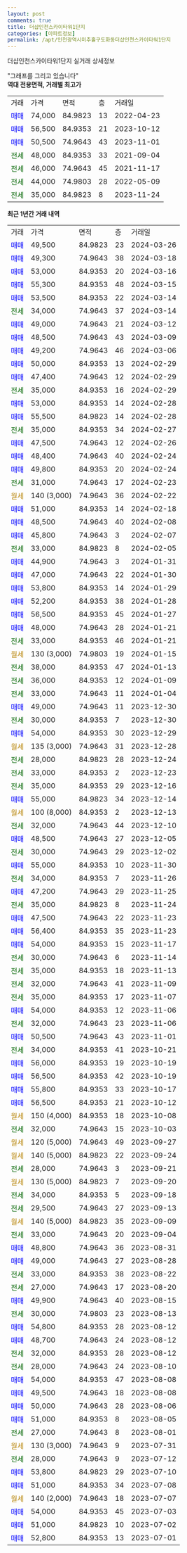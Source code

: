 ```yaml
---
layout: post
comments: true
title: 더샵인천스카이타워1단지
categories: [아파트정보]
permalink: /apt/인천광역시미추홀구도화동더샵인천스카이타워1단지
---
```


더샵인천스카이타워1단지 실거래 상세정보

<script type="text/javascript">
  google.charts.load('current', {'packages':['line', 'corechart']});
  google.charts.setOnLoadCallback(drawChart);

  function drawChart() {
    var data = new google.visualization.DataTable();
    data.addColumn('date', '거래일');
    data.addColumn('number', "매매");
    data.addColumn('number', "전세");
    data.addColumn('number', "전매");

    data.addRows([[new Date(Date.parse("2024-03-26")), 49500, null, null], [new Date(Date.parse("2024-03-18")), 49300, null, null], [new Date(Date.parse("2024-03-16")), 53000, null, null], [new Date(Date.parse("2024-03-15")), 55300, null, null], [new Date(Date.parse("2024-03-14")), 53500, null, null], [new Date(Date.parse("2024-03-14")), null, 34000, null], [new Date(Date.parse("2024-03-12")), 49000, null, null], [new Date(Date.parse("2024-03-09")), 48500, null, null], [new Date(Date.parse("2024-03-06")), 49200, null, null], [new Date(Date.parse("2024-02-29")), 50000, null, null], [new Date(Date.parse("2024-02-29")), 47400, null, null], [new Date(Date.parse("2024-02-29")), null, 35000, null], [new Date(Date.parse("2024-02-28")), 53000, null, null], [new Date(Date.parse("2024-02-28")), 55500, null, null], [new Date(Date.parse("2024-02-27")), null, 35000, null], [new Date(Date.parse("2024-02-26")), 47500, null, null], [new Date(Date.parse("2024-02-24")), 48400, null, null], [new Date(Date.parse("2024-02-24")), 49800, null, null], [new Date(Date.parse("2024-02-23")), null, 31000, null], [new Date(Date.parse("2024-02-22")), null, null, null], [new Date(Date.parse("2024-02-18")), 51000, null, null], [new Date(Date.parse("2024-02-08")), 48500, null, null], [new Date(Date.parse("2024-02-07")), 45800, null, null], [new Date(Date.parse("2024-02-05")), null, 33000, null], [new Date(Date.parse("2024-01-31")), 44900, null, null], [new Date(Date.parse("2024-01-30")), 47000, null, null], [new Date(Date.parse("2024-01-29")), 53800, null, null], [new Date(Date.parse("2024-01-28")), 52200, null, null], [new Date(Date.parse("2024-01-27")), 56500, null, null], [new Date(Date.parse("2024-01-21")), 48000, null, null], [new Date(Date.parse("2024-01-21")), null, 33000, null], [new Date(Date.parse("2024-01-15")), null, null, null], [new Date(Date.parse("2024-01-13")), null, 38000, null], [new Date(Date.parse("2024-01-09")), null, 36000, null], [new Date(Date.parse("2024-01-04")), null, 33000, null], [new Date(Date.parse("2023-12-30")), 49000, null, null], [new Date(Date.parse("2023-12-30")), null, 30000, null], [new Date(Date.parse("2023-12-29")), 54000, null, null], [new Date(Date.parse("2023-12-28")), null, null, null], [new Date(Date.parse("2023-12-24")), null, 28000, null], [new Date(Date.parse("2023-12-23")), null, 33000, null], [new Date(Date.parse("2023-12-16")), null, 35000, null], [new Date(Date.parse("2023-12-14")), 55000, null, null], [new Date(Date.parse("2023-12-13")), null, null, null], [new Date(Date.parse("2023-12-10")), null, 32000, null], [new Date(Date.parse("2023-12-05")), 48500, null, null], [new Date(Date.parse("2023-12-02")), null, 30000, null], [new Date(Date.parse("2023-11-30")), 55000, null, null], [new Date(Date.parse("2023-11-26")), null, 34000, null], [new Date(Date.parse("2023-11-25")), 47200, null, null], [new Date(Date.parse("2023-11-24")), null, 35000, null], [new Date(Date.parse("2023-11-23")), 47500, null, null], [new Date(Date.parse("2023-11-23")), 56400, null, null], [new Date(Date.parse("2023-11-17")), 54000, null, null], [new Date(Date.parse("2023-11-14")), null, 30000, null], [new Date(Date.parse("2023-11-13")), null, 35000, null], [new Date(Date.parse("2023-11-09")), null, 32000, null], [new Date(Date.parse("2023-11-07")), null, 35000, null], [new Date(Date.parse("2023-11-06")), 54000, null, null], [new Date(Date.parse("2023-11-06")), null, 32000, null], [new Date(Date.parse("2023-11-01")), 50500, null, null], [new Date(Date.parse("2023-10-21")), null, 34000, null], [new Date(Date.parse("2023-10-19")), 56000, null, null], [new Date(Date.parse("2023-10-19")), 56500, null, null], [new Date(Date.parse("2023-10-17")), 55800, null, null], [new Date(Date.parse("2023-10-12")), 56500, null, null], [new Date(Date.parse("2023-10-08")), null, null, null], [new Date(Date.parse("2023-10-03")), null, 32000, null], [new Date(Date.parse("2023-09-27")), null, null, null], [new Date(Date.parse("2023-09-24")), null, null, null], [new Date(Date.parse("2023-09-21")), null, 28000, null], [new Date(Date.parse("2023-09-20")), null, null, null], [new Date(Date.parse("2023-09-18")), null, 34000, null], [new Date(Date.parse("2023-09-13")), null, 29500, null], [new Date(Date.parse("2023-09-09")), null, null, null], [new Date(Date.parse("2023-09-04")), null, 33000, null], [new Date(Date.parse("2023-08-31")), 48800, null, null], [new Date(Date.parse("2023-08-28")), 49000, null, null], [new Date(Date.parse("2023-08-22")), null, 33000, null], [new Date(Date.parse("2023-08-20")), null, 27000, null], [new Date(Date.parse("2023-08-15")), 49900, null, null], [new Date(Date.parse("2023-08-13")), null, 30000, null], [new Date(Date.parse("2023-08-12")), 54800, null, null], [new Date(Date.parse("2023-08-12")), 48700, null, null], [new Date(Date.parse("2023-08-12")), null, 32000, null], [new Date(Date.parse("2023-08-10")), null, 28000, null], [new Date(Date.parse("2023-08-08")), 54000, null, null], [new Date(Date.parse("2023-08-08")), 49500, null, null], [new Date(Date.parse("2023-08-06")), 50000, null, null], [new Date(Date.parse("2023-08-05")), 51000, null, null], [new Date(Date.parse("2023-08-01")), null, 27000, null], [new Date(Date.parse("2023-07-31")), null, null, null], [new Date(Date.parse("2023-07-12")), null, 28000, null], [new Date(Date.parse("2023-07-10")), 53800, null, null], [new Date(Date.parse("2023-07-08")), 51000, null, null], [new Date(Date.parse("2023-07-07")), null, null, null], [new Date(Date.parse("2023-07-03")), 54000, null, null], [new Date(Date.parse("2023-07-02")), 51000, null, null], [new Date(Date.parse("2023-07-01")), 52800, null, null]]);

    var options = {
      hAxis: {
        format: 'yyyy/MM/dd'
      },    
      lineWidth: 0,
      pointsVisible: true,    
      title: '최근 1년간 유형별 실거래가 분포',
      legend: { position: 'bottom' }
    };

    var formatter = new google.visualization.NumberFormat({pattern:'###,###'} );
    formatter.format(data, 1);
    formatter.format(data, 2);
    
    setTimeout(function() {
        var chart = new google.visualization.LineChart(document.getElementById('columnchart_material'));
        chart.draw(data, (options));
        document.getElementById('loading').style.display = 'none';
    }, 200);
  }
</script>


<div id="loading" style="z-index:20; display: block; margin-left: 0px">"그래프를 그리고 있습니다"</div>
<div id="columnchart_material" style="width: 95%; margin-left: 0px; display: block"></div>
<!-- contents start -->
<b>역대 전용면적, 거래별 최고가</b>
<table class="sortable">
    <tr>
      <td>거래</td>
      <td>가격</td>
      <td>면적</td>
      <td>층</td>
      <td>거래일</td>
    </tr>
        <tr>
          <td><a style="color: blue">매매</a></td>
          <td>74,000</td>
          <td>84.9823</td>
          <td>13</td>
          <td>2022-04-23</td>
        </tr>            <tr>
          <td><a style="color: blue">매매</a></td>
          <td>56,500</td>
          <td>84.9353</td>
          <td>21</td>
          <td>2023-10-12</td>
        </tr>            <tr>
          <td><a style="color: blue">매매</a></td>
          <td>50,500</td>
          <td>74.9643</td>
          <td>43</td>
          <td>2023-11-01</td>
        </tr>        
        <tr>
              <td><a style="color: darkgreen">전세</a></td>
              <td>48,000</td>
              <td>84.9353</td>
              <td>33</td>
              <td>2021-09-04</td>
            </tr>            <tr>
              <td><a style="color: darkgreen">전세</a></td>
              <td>46,000</td>
              <td>74.9643</td>
              <td>45</td>
              <td>2021-11-17</td>
            </tr>            <tr>
              <td><a style="color: darkgreen">전세</a></td>
              <td>44,000</td>
              <td>74.9803</td>
              <td>28</td>
              <td>2022-05-09</td>
            </tr>            <tr>
              <td><a style="color: darkgreen">전세</a></td>
              <td>35,000</td>
              <td>84.9823</td>
              <td>8</td>
              <td>2023-11-24</td>
            </tr>        
    
</table>

<b>최근 1년간 거래 내역</b>

<table class="sortable">
    <tr>
      <td>거래</td>
      <td>가격</td>
      <td>면적</td>
      <td>층</td>
      <td>거래일</td>
    </tr>
    <tr>
      <td><a style="color: blue">매매</a></td>
      <td>49,500</td>
      <td>84.9823</td>
      <td>23</td>
      <td>2024-03-26</td>
    </tr>          <tr>
      <td><a style="color: blue">매매</a></td>
      <td>49,300</td>
      <td>74.9643</td>
      <td>38</td>
      <td>2024-03-18</td>
    </tr>          <tr>
      <td><a style="color: blue">매매</a></td>
      <td>53,000</td>
      <td>84.9353</td>
      <td>20</td>
      <td>2024-03-16</td>
    </tr>          <tr>
      <td><a style="color: blue">매매</a></td>
      <td>55,300</td>
      <td>84.9353</td>
      <td>48</td>
      <td>2024-03-15</td>
    </tr>          <tr>
      <td><a style="color: blue">매매</a></td>
      <td>53,500</td>
      <td>84.9353</td>
      <td>22</td>
      <td>2024-03-14</td>
    </tr>          <tr>
      <td><a style="color: darkgreen">전세</a></td>
      <td>34,000</td>
      <td>74.9643</td>
      <td>37</td>
      <td>2024-03-14</td>
    </tr>          <tr>
      <td><a style="color: blue">매매</a></td>
      <td>49,000</td>
      <td>74.9643</td>
      <td>21</td>
      <td>2024-03-12</td>
    </tr>          <tr>
      <td><a style="color: blue">매매</a></td>
      <td>48,500</td>
      <td>74.9643</td>
      <td>43</td>
      <td>2024-03-09</td>
    </tr>          <tr>
      <td><a style="color: blue">매매</a></td>
      <td>49,200</td>
      <td>74.9643</td>
      <td>46</td>
      <td>2024-03-06</td>
    </tr>          <tr>
      <td><a style="color: blue">매매</a></td>
      <td>50,000</td>
      <td>84.9353</td>
      <td>13</td>
      <td>2024-02-29</td>
    </tr>          <tr>
      <td><a style="color: blue">매매</a></td>
      <td>47,400</td>
      <td>74.9643</td>
      <td>12</td>
      <td>2024-02-29</td>
    </tr>          <tr>
      <td><a style="color: darkgreen">전세</a></td>
      <td>35,000</td>
      <td>84.9353</td>
      <td>16</td>
      <td>2024-02-29</td>
    </tr>          <tr>
      <td><a style="color: blue">매매</a></td>
      <td>53,000</td>
      <td>84.9353</td>
      <td>14</td>
      <td>2024-02-28</td>
    </tr>          <tr>
      <td><a style="color: blue">매매</a></td>
      <td>55,500</td>
      <td>84.9823</td>
      <td>14</td>
      <td>2024-02-28</td>
    </tr>          <tr>
      <td><a style="color: darkgreen">전세</a></td>
      <td>35,000</td>
      <td>84.9353</td>
      <td>34</td>
      <td>2024-02-27</td>
    </tr>          <tr>
      <td><a style="color: blue">매매</a></td>
      <td>47,500</td>
      <td>74.9643</td>
      <td>12</td>
      <td>2024-02-26</td>
    </tr>          <tr>
      <td><a style="color: blue">매매</a></td>
      <td>48,400</td>
      <td>74.9643</td>
      <td>40</td>
      <td>2024-02-24</td>
    </tr>          <tr>
      <td><a style="color: blue">매매</a></td>
      <td>49,800</td>
      <td>84.9353</td>
      <td>20</td>
      <td>2024-02-24</td>
    </tr>          <tr>
      <td><a style="color: darkgreen">전세</a></td>
      <td>31,000</td>
      <td>74.9643</td>
      <td>17</td>
      <td>2024-02-23</td>
    </tr>          <tr>
      <td><a style="color: darkgoldenrod">월세</a></td>
      <td>140 (3,000)</td>
      <td>74.9643</td>
      <td>36</td>
      <td>2024-02-22</td>
    </tr>          <tr>
      <td><a style="color: blue">매매</a></td>
      <td>51,000</td>
      <td>84.9353</td>
      <td>14</td>
      <td>2024-02-18</td>
    </tr>          <tr>
      <td><a style="color: blue">매매</a></td>
      <td>48,500</td>
      <td>74.9643</td>
      <td>40</td>
      <td>2024-02-08</td>
    </tr>          <tr>
      <td><a style="color: blue">매매</a></td>
      <td>45,800</td>
      <td>74.9643</td>
      <td>3</td>
      <td>2024-02-07</td>
    </tr>          <tr>
      <td><a style="color: darkgreen">전세</a></td>
      <td>33,000</td>
      <td>84.9823</td>
      <td>8</td>
      <td>2024-02-05</td>
    </tr>          <tr>
      <td><a style="color: blue">매매</a></td>
      <td>44,900</td>
      <td>74.9643</td>
      <td>3</td>
      <td>2024-01-31</td>
    </tr>          <tr>
      <td><a style="color: blue">매매</a></td>
      <td>47,000</td>
      <td>74.9643</td>
      <td>22</td>
      <td>2024-01-30</td>
    </tr>          <tr>
      <td><a style="color: blue">매매</a></td>
      <td>53,800</td>
      <td>84.9353</td>
      <td>14</td>
      <td>2024-01-29</td>
    </tr>          <tr>
      <td><a style="color: blue">매매</a></td>
      <td>52,200</td>
      <td>84.9353</td>
      <td>38</td>
      <td>2024-01-28</td>
    </tr>          <tr>
      <td><a style="color: blue">매매</a></td>
      <td>56,500</td>
      <td>84.9353</td>
      <td>45</td>
      <td>2024-01-27</td>
    </tr>          <tr>
      <td><a style="color: blue">매매</a></td>
      <td>48,000</td>
      <td>74.9643</td>
      <td>28</td>
      <td>2024-01-21</td>
    </tr>          <tr>
      <td><a style="color: darkgreen">전세</a></td>
      <td>33,000</td>
      <td>84.9353</td>
      <td>46</td>
      <td>2024-01-21</td>
    </tr>          <tr>
      <td><a style="color: darkgoldenrod">월세</a></td>
      <td>130 (3,000)</td>
      <td>74.9803</td>
      <td>19</td>
      <td>2024-01-15</td>
    </tr>          <tr>
      <td><a style="color: darkgreen">전세</a></td>
      <td>38,000</td>
      <td>84.9353</td>
      <td>47</td>
      <td>2024-01-13</td>
    </tr>          <tr>
      <td><a style="color: darkgreen">전세</a></td>
      <td>36,000</td>
      <td>84.9353</td>
      <td>12</td>
      <td>2024-01-09</td>
    </tr>          <tr>
      <td><a style="color: darkgreen">전세</a></td>
      <td>33,000</td>
      <td>74.9643</td>
      <td>11</td>
      <td>2024-01-04</td>
    </tr>          <tr>
      <td><a style="color: blue">매매</a></td>
      <td>49,000</td>
      <td>74.9643</td>
      <td>11</td>
      <td>2023-12-30</td>
    </tr>          <tr>
      <td><a style="color: darkgreen">전세</a></td>
      <td>30,000</td>
      <td>84.9353</td>
      <td>7</td>
      <td>2023-12-30</td>
    </tr>          <tr>
      <td><a style="color: blue">매매</a></td>
      <td>54,000</td>
      <td>84.9353</td>
      <td>30</td>
      <td>2023-12-29</td>
    </tr>          <tr>
      <td><a style="color: darkgoldenrod">월세</a></td>
      <td>135 (3,000)</td>
      <td>74.9643</td>
      <td>31</td>
      <td>2023-12-28</td>
    </tr>          <tr>
      <td><a style="color: darkgreen">전세</a></td>
      <td>28,000</td>
      <td>84.9823</td>
      <td>28</td>
      <td>2023-12-24</td>
    </tr>          <tr>
      <td><a style="color: darkgreen">전세</a></td>
      <td>33,000</td>
      <td>84.9353</td>
      <td>2</td>
      <td>2023-12-23</td>
    </tr>          <tr>
      <td><a style="color: darkgreen">전세</a></td>
      <td>35,000</td>
      <td>84.9353</td>
      <td>29</td>
      <td>2023-12-16</td>
    </tr>          <tr>
      <td><a style="color: blue">매매</a></td>
      <td>55,000</td>
      <td>84.9823</td>
      <td>34</td>
      <td>2023-12-14</td>
    </tr>          <tr>
      <td><a style="color: darkgoldenrod">월세</a></td>
      <td>100 (8,000)</td>
      <td>84.9353</td>
      <td>2</td>
      <td>2023-12-13</td>
    </tr>          <tr>
      <td><a style="color: darkgreen">전세</a></td>
      <td>32,000</td>
      <td>74.9643</td>
      <td>44</td>
      <td>2023-12-10</td>
    </tr>          <tr>
      <td><a style="color: blue">매매</a></td>
      <td>48,500</td>
      <td>74.9643</td>
      <td>27</td>
      <td>2023-12-05</td>
    </tr>          <tr>
      <td><a style="color: darkgreen">전세</a></td>
      <td>30,000</td>
      <td>74.9643</td>
      <td>29</td>
      <td>2023-12-02</td>
    </tr>          <tr>
      <td><a style="color: blue">매매</a></td>
      <td>55,000</td>
      <td>84.9353</td>
      <td>10</td>
      <td>2023-11-30</td>
    </tr>          <tr>
      <td><a style="color: darkgreen">전세</a></td>
      <td>34,000</td>
      <td>84.9353</td>
      <td>7</td>
      <td>2023-11-26</td>
    </tr>          <tr>
      <td><a style="color: blue">매매</a></td>
      <td>47,200</td>
      <td>74.9643</td>
      <td>29</td>
      <td>2023-11-25</td>
    </tr>          <tr>
      <td><a style="color: darkgreen">전세</a></td>
      <td>35,000</td>
      <td>84.9823</td>
      <td>8</td>
      <td>2023-11-24</td>
    </tr>          <tr>
      <td><a style="color: blue">매매</a></td>
      <td>47,500</td>
      <td>74.9643</td>
      <td>22</td>
      <td>2023-11-23</td>
    </tr>          <tr>
      <td><a style="color: blue">매매</a></td>
      <td>56,400</td>
      <td>84.9353</td>
      <td>35</td>
      <td>2023-11-23</td>
    </tr>          <tr>
      <td><a style="color: blue">매매</a></td>
      <td>54,000</td>
      <td>84.9353</td>
      <td>15</td>
      <td>2023-11-17</td>
    </tr>          <tr>
      <td><a style="color: darkgreen">전세</a></td>
      <td>30,000</td>
      <td>74.9643</td>
      <td>6</td>
      <td>2023-11-14</td>
    </tr>          <tr>
      <td><a style="color: darkgreen">전세</a></td>
      <td>35,000</td>
      <td>84.9353</td>
      <td>18</td>
      <td>2023-11-13</td>
    </tr>          <tr>
      <td><a style="color: darkgreen">전세</a></td>
      <td>32,000</td>
      <td>74.9643</td>
      <td>41</td>
      <td>2023-11-09</td>
    </tr>          <tr>
      <td><a style="color: darkgreen">전세</a></td>
      <td>35,000</td>
      <td>84.9353</td>
      <td>17</td>
      <td>2023-11-07</td>
    </tr>          <tr>
      <td><a style="color: blue">매매</a></td>
      <td>54,000</td>
      <td>84.9353</td>
      <td>12</td>
      <td>2023-11-06</td>
    </tr>          <tr>
      <td><a style="color: darkgreen">전세</a></td>
      <td>32,000</td>
      <td>74.9643</td>
      <td>23</td>
      <td>2023-11-06</td>
    </tr>          <tr>
      <td><a style="color: blue">매매</a></td>
      <td>50,500</td>
      <td>74.9643</td>
      <td>43</td>
      <td>2023-11-01</td>
    </tr>          <tr>
      <td><a style="color: darkgreen">전세</a></td>
      <td>34,000</td>
      <td>84.9353</td>
      <td>41</td>
      <td>2023-10-21</td>
    </tr>          <tr>
      <td><a style="color: blue">매매</a></td>
      <td>56,000</td>
      <td>84.9353</td>
      <td>19</td>
      <td>2023-10-19</td>
    </tr>          <tr>
      <td><a style="color: blue">매매</a></td>
      <td>56,500</td>
      <td>84.9353</td>
      <td>42</td>
      <td>2023-10-19</td>
    </tr>          <tr>
      <td><a style="color: blue">매매</a></td>
      <td>55,800</td>
      <td>84.9353</td>
      <td>33</td>
      <td>2023-10-17</td>
    </tr>          <tr>
      <td><a style="color: blue">매매</a></td>
      <td>56,500</td>
      <td>84.9353</td>
      <td>21</td>
      <td>2023-10-12</td>
    </tr>          <tr>
      <td><a style="color: darkgoldenrod">월세</a></td>
      <td>150 (4,000)</td>
      <td>84.9353</td>
      <td>18</td>
      <td>2023-10-08</td>
    </tr>          <tr>
      <td><a style="color: darkgreen">전세</a></td>
      <td>32,000</td>
      <td>74.9643</td>
      <td>15</td>
      <td>2023-10-03</td>
    </tr>          <tr>
      <td><a style="color: darkgoldenrod">월세</a></td>
      <td>120 (5,000)</td>
      <td>74.9643</td>
      <td>49</td>
      <td>2023-09-27</td>
    </tr>          <tr>
      <td><a style="color: darkgoldenrod">월세</a></td>
      <td>140 (5,000)</td>
      <td>84.9823</td>
      <td>22</td>
      <td>2023-09-24</td>
    </tr>          <tr>
      <td><a style="color: darkgreen">전세</a></td>
      <td>28,000</td>
      <td>74.9643</td>
      <td>3</td>
      <td>2023-09-21</td>
    </tr>          <tr>
      <td><a style="color: darkgoldenrod">월세</a></td>
      <td>130 (5,000)</td>
      <td>84.9823</td>
      <td>7</td>
      <td>2023-09-20</td>
    </tr>          <tr>
      <td><a style="color: darkgreen">전세</a></td>
      <td>34,000</td>
      <td>84.9353</td>
      <td>5</td>
      <td>2023-09-18</td>
    </tr>          <tr>
      <td><a style="color: darkgreen">전세</a></td>
      <td>29,500</td>
      <td>74.9643</td>
      <td>27</td>
      <td>2023-09-13</td>
    </tr>          <tr>
      <td><a style="color: darkgoldenrod">월세</a></td>
      <td>140 (5,000)</td>
      <td>84.9823</td>
      <td>35</td>
      <td>2023-09-09</td>
    </tr>          <tr>
      <td><a style="color: darkgreen">전세</a></td>
      <td>33,000</td>
      <td>74.9643</td>
      <td>20</td>
      <td>2023-09-04</td>
    </tr>          <tr>
      <td><a style="color: blue">매매</a></td>
      <td>48,800</td>
      <td>74.9643</td>
      <td>36</td>
      <td>2023-08-31</td>
    </tr>          <tr>
      <td><a style="color: blue">매매</a></td>
      <td>49,000</td>
      <td>74.9643</td>
      <td>27</td>
      <td>2023-08-28</td>
    </tr>          <tr>
      <td><a style="color: darkgreen">전세</a></td>
      <td>33,000</td>
      <td>84.9353</td>
      <td>38</td>
      <td>2023-08-22</td>
    </tr>          <tr>
      <td><a style="color: darkgreen">전세</a></td>
      <td>27,000</td>
      <td>74.9643</td>
      <td>17</td>
      <td>2023-08-20</td>
    </tr>          <tr>
      <td><a style="color: blue">매매</a></td>
      <td>49,900</td>
      <td>74.9643</td>
      <td>40</td>
      <td>2023-08-15</td>
    </tr>          <tr>
      <td><a style="color: darkgreen">전세</a></td>
      <td>30,000</td>
      <td>74.9803</td>
      <td>23</td>
      <td>2023-08-13</td>
    </tr>          <tr>
      <td><a style="color: blue">매매</a></td>
      <td>54,800</td>
      <td>84.9353</td>
      <td>28</td>
      <td>2023-08-12</td>
    </tr>          <tr>
      <td><a style="color: blue">매매</a></td>
      <td>48,700</td>
      <td>74.9643</td>
      <td>24</td>
      <td>2023-08-12</td>
    </tr>          <tr>
      <td><a style="color: darkgreen">전세</a></td>
      <td>32,000</td>
      <td>84.9353</td>
      <td>28</td>
      <td>2023-08-12</td>
    </tr>          <tr>
      <td><a style="color: darkgreen">전세</a></td>
      <td>28,000</td>
      <td>74.9643</td>
      <td>24</td>
      <td>2023-08-10</td>
    </tr>          <tr>
      <td><a style="color: blue">매매</a></td>
      <td>54,000</td>
      <td>84.9353</td>
      <td>47</td>
      <td>2023-08-08</td>
    </tr>          <tr>
      <td><a style="color: blue">매매</a></td>
      <td>49,500</td>
      <td>74.9643</td>
      <td>18</td>
      <td>2023-08-08</td>
    </tr>          <tr>
      <td><a style="color: blue">매매</a></td>
      <td>50,000</td>
      <td>74.9643</td>
      <td>28</td>
      <td>2023-08-06</td>
    </tr>          <tr>
      <td><a style="color: blue">매매</a></td>
      <td>51,000</td>
      <td>84.9353</td>
      <td>8</td>
      <td>2023-08-05</td>
    </tr>          <tr>
      <td><a style="color: darkgreen">전세</a></td>
      <td>27,000</td>
      <td>74.9643</td>
      <td>8</td>
      <td>2023-08-01</td>
    </tr>          <tr>
      <td><a style="color: darkgoldenrod">월세</a></td>
      <td>130 (3,000)</td>
      <td>74.9643</td>
      <td>9</td>
      <td>2023-07-31</td>
    </tr>          <tr>
      <td><a style="color: darkgreen">전세</a></td>
      <td>28,000</td>
      <td>74.9643</td>
      <td>9</td>
      <td>2023-07-12</td>
    </tr>          <tr>
      <td><a style="color: blue">매매</a></td>
      <td>53,800</td>
      <td>84.9823</td>
      <td>29</td>
      <td>2023-07-10</td>
    </tr>          <tr>
      <td><a style="color: blue">매매</a></td>
      <td>51,000</td>
      <td>84.9353</td>
      <td>34</td>
      <td>2023-07-08</td>
    </tr>          <tr>
      <td><a style="color: darkgoldenrod">월세</a></td>
      <td>140 (2,000)</td>
      <td>74.9643</td>
      <td>18</td>
      <td>2023-07-07</td>
    </tr>          <tr>
      <td><a style="color: blue">매매</a></td>
      <td>54,000</td>
      <td>84.9353</td>
      <td>45</td>
      <td>2023-07-03</td>
    </tr>          <tr>
      <td><a style="color: blue">매매</a></td>
      <td>51,000</td>
      <td>84.9823</td>
      <td>10</td>
      <td>2023-07-02</td>
    </tr>          <tr>
      <td><a style="color: blue">매매</a></td>
      <td>52,800</td>
      <td>84.9353</td>
      <td>13</td>
      <td>2023-07-01</td>
    </tr>      </table>
<!-- contents end -->    

